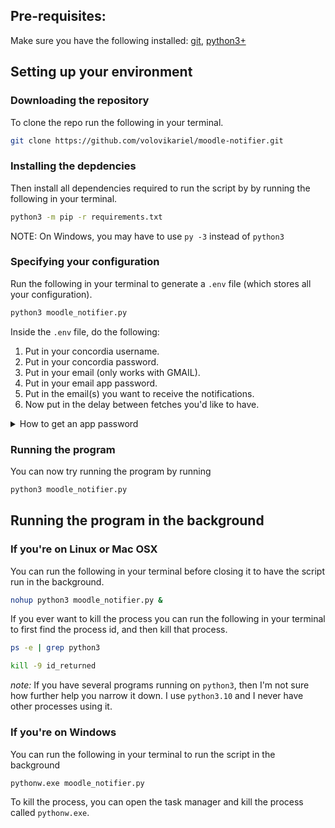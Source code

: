 ## Pre-requisites:
Make sure you have the following installed: [git](https://git-scm.com/book/en/v2/Getting-Started-Installing-Git), [python3+](https://www.python.org/downloads/)

## Setting up your environment

### Downloading the repository
To clone the repo run the following in your terminal. 
```bash
git clone https://github.com/volovikariel/moodle-notifier.git
``` 

### Installing the depdencies
Then install all dependencies required to run the script by by running the following in your terminal. 
```bash
python3 -m pip -r requirements.txt
```
NOTE: On Windows, you may have to use `py -3` instead of `python3` 

### Specifying your configuration
Run the following in your terminal to generate a `.env` file (which stores all your configuration).
```bash
python3 moodle_notifier.py
```
Inside the `.env` file, do the following:
1. Put in your concordia username.
2. Put in your concordia password.
3. Put in your email (only works with GMAIL).
4. Put in your email app password.
5. Put in the email(s) you want to receive the notifications.
6. Now put in the delay between fetches you'd like to have.
<details>
  <summary>How to get an app password</summary>
  
  1. go to [manage my google account](https://myaccount.google.com/security)
  2. Under "Signing in to Google" confirm that "2-Step Verification" is "On" for the account.
  3. Under "Signing in to Google" Select "App passwords".
  4. Select the app as "Mail" and the device as "Other (Custom name)" and name it (e.g: moodle_notifications).
  5. Copy the app password, it will be in a yellow box and looks like: "XXXX XXXX XXXX XXXX".
</details>


### Running the program
You can now try running the program by running 
```bash
python3 moodle_notifier.py
```

## Running the program in the background
### If you're on Linux or Mac OSX
You can run the following in your terminal before closing it to have the script run in the background.
```bash
nohup python3 moodle_notifier.py &
```

If you ever want to kill the process you can run the following in your terminal to first find the process id, and then kill that process.
```bash
ps -e | grep python3
``` 
```bash
kill -9 id_returned
```

*note:* If you have several programs running on `python3`, then I'm not sure how further help you narrow it down. I use `python3.10` and I never have other processes using it.

### If you're on Windows
You can run the following in your terminal to run the script in the background
```bash
pythonw.exe moodle_notifier.py
```

To kill the process, you can open the task manager and kill the process called `pythonw.exe`.
